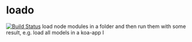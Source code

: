 # loado
[![Build Status](https://travis-ci.org/AsherWang/loado.svg?branch=master)](https://travis-ci.org/AsherWang/loado)
load node modules in a folder and  then run them with some result, e.g. load all models in a koa-app
I